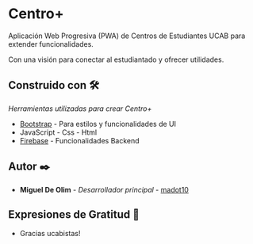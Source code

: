 # Centro+

Aplicación Web Progresiva (PWA) de Centros de Estudiantes UCAB para extender funcionalidades.

Con una visión para conectar al estudiantado y ofrecer utilidades.

## Construido con 🛠️

_Herramientas utilizadas para crear Centro+_

* [Bootstrap](https://getbootstrap.com/) - Para estilos y funcionalidades de UI
* JavaScript - Css - Html
* [Firebase](https://firebase.google.com) - Funcionalidades Backend

## Autor ✒️

* **Miguel De Olim** - *Desarrollador principal* - [madot10](https://github.com/Madot10)

## Expresiones de Gratitud 🎁

* Gracias ucabistas! 
